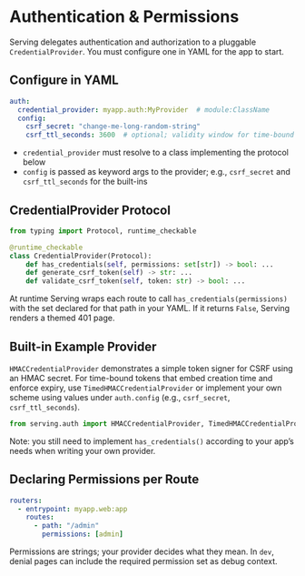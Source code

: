 # Authentication & Permissions

Serving delegates authentication and authorization to a pluggable `CredentialProvider`. You must configure one in YAML for the app to start.

## Configure in YAML

```yaml
auth:
  credential_provider: myapp.auth:MyProvider  # module:ClassName
  config:
    csrf_secret: "change-me-long-random-string"
    csrf_ttl_seconds: 3600  # optional; validity window for time-bound CSRF tokens
```

- `credential_provider` must resolve to a class implementing the protocol below
- `config` is passed as keyword args to the provider; e.g., `csrf_secret` and `csrf_ttl_seconds` for the built-ins

## CredentialProvider Protocol

```python
from typing import Protocol, runtime_checkable

@runtime_checkable
class CredentialProvider(Protocol):
    def has_credentials(self, permissions: set[str]) -> bool: ...
    def generate_csrf_token(self) -> str: ...
    def validate_csrf_token(self, token: str) -> bool: ...
```

At runtime Serving wraps each route to call `has_credentials(permissions)` with the set declared for that path in your YAML. If it returns `False`, Serving renders a themed 401 page.

## Built-in Example Provider

`HMACCredentialProvider` demonstrates a simple token signer for CSRF using an HMAC secret. For time-bound tokens that embed creation time and enforce expiry, use `TimedHMACCredentialProvider` or implement your own scheme using values under `auth.config` (e.g., `csrf_secret`, `csrf_ttl_seconds`).

```python
from serving.auth import HMACCredentialProvider, TimedHMACCredentialProvider, AuthConfig
```

Note: you still need to implement `has_credentials()` according to your app’s needs when writing your own provider.

## Declaring Permissions per Route

```yaml
routers:
  - entrypoint: myapp.web:app
    routes:
      - path: "/admin"
        permissions: [admin]
```

Permissions are strings; your provider decides what they mean. In `dev`, denial pages can include the required permission set as debug context.
